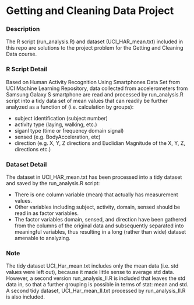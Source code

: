 # Getting and Cleaning Data Project
### Description
The R script (run_analysis.R) and dataset (UCI_HAR_mean.txt) included in this repo are solutions to the project problem for the Getting and Cleaning Data course.

### R Script Detail
Based on Human Activity Recognition Using Smartphones Data Set from UCI Machine Learning Repository, data collected from accelerometers from Samsung Galaxy S smartphone are read and processed by run_analysis.R script into a tidy data set of mean values that can readily be further analyzed as a function of (i.e. calculation by groups):

* subject identification (subject number)
* activity type (laying, walking, etc.)
* siganl type (time or frequency domain signal)
* sensed (e.g. BodyAcceleration, etc)
* direction (e.g. X, Y, Z directions and Euclidian Magnitude of the X, Y, Z, directions etc.)

### Dataset Detail
The dataset in UCI_HAR_mean.txt has been processed into a tidy dataset and saved by the run_analysis.R script:

* There is one column variable (mean) that actually has measurement values.
* Other variables including subject, activity, domain, sensed should be read in as factor variables.
* The factor variables domain, sensed, and direction have been gathered from the columns of the original data and subsequently separated into meaningful variables, thus resulting in a long (rather than wide) dataset amenable to analyzing.

### Note
The tidy dataset UCI_Har_mean.txt includes only the mean data (i.e. std values were left out), because it made little sense to average std data.  However, a second version run_analysis_II.R is included that leaves the std data in, so that a further grouping is possible in terms of stat: mean and std.  A second tidy dataset, UCI_Har_mean_II.txt processed by run_analysis_II.R is also included.
